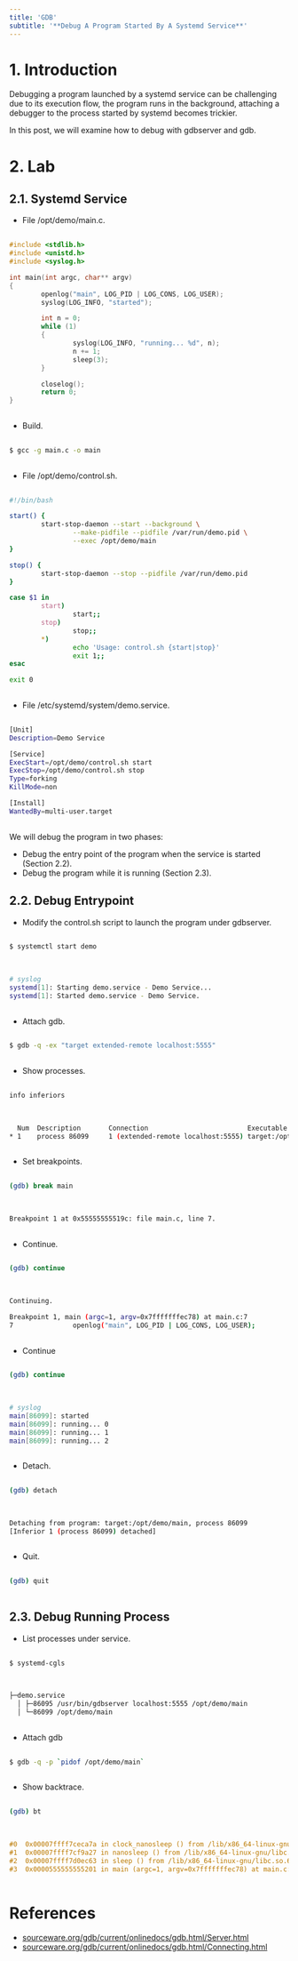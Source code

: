 ```yaml
---
title: 'GDB'
subtitle: '**Debug A Program Started By A Systemd Service**'
---
```



# 1. Introduction
Debugging a program launched by a systemd service can be challenging due to its execution flow, the program runs in the background, attaching a debugger to the process started by systemd becomes trickier.

In this post, we will examine how to debug with gdbserver and gdb.


# 2. Lab
## 2.1. Systemd Service
- File /opt/demo/main.c.
```c
  
#include <stdlib.h>
#include <unistd.h>
#include <syslog.h>

int main(int argc, char** argv)
{
        openlog("main", LOG_PID | LOG_CONS, LOG_USER);
        syslog(LOG_INFO, "started");

        int n = 0;
        while (1)
        {
                syslog(LOG_INFO, "running... %d", n);
                n += 1;
                sleep(3);
        }

        closelog();
        return 0;
}
  
```

- Build.
```sh
  
$ gcc -g main.c -o main
  
```

- File /opt/demo/control.sh.
```sh
  
#!/bin/bash

start() {
        start-stop-daemon --start --background \
                --make-pidfile --pidfile /var/run/demo.pid \
                --exec /opt/demo/main
}

stop() {
        start-stop-daemon --stop --pidfile /var/run/demo.pid
}

case $1 in 
        start)
                start;;
        stop)
                stop;;
        *)
                echo 'Usage: control.sh {start|stop}'
                exit 1;;
esac

exit 0
  
```

- File /etc/systemd/system/demo.service.
```sh
  
[Unit]
Description=Demo Service

[Service]
ExecStart=/opt/demo/control.sh start
ExecStop=/opt/demo/control.sh stop
Type=forking
KillMode=non

[Install]
WantedBy=multi-user.target
  
```

We will debug the program in two phases:

- Debug the entry point of the program when the service is started (Section 2.2).
- Debug the program while it is running (Section 2.3).


## 2.2. Debug Entrypoint
- Modify the control.sh script to launch the program under gdbserver.
```sh
  
$ systemctl start demo
  
```

```sh
  
# syslog
systemd[1]: Starting demo.service - Demo Service...
systemd[1]: Started demo.service - Demo Service.
  
```

- Attach gdb.
```sh
  
$ gdb -q -ex "target extended-remote localhost:5555"
  
```

- Show processes.
```sh
  
info inferiors
  
```

```sh
  
  Num  Description       Connection                         Executable        
* 1    process 86099     1 (extended-remote localhost:5555) target:/opt/demo/main
  
```

- Set breakpoints.
```sh
  
(gdb) break main
  
```

```sh
  
Breakpoint 1 at 0x55555555519c: file main.c, line 7.
  
```

- Continue.
```sh
  
(gdb) continue
  
```

```sh
  
Continuing.

Breakpoint 1, main (argc=1, argv=0x7fffffffec78) at main.c:7
7               openlog("main", LOG_PID | LOG_CONS, LOG_USER);
  
```

- Continue
```sh
  
(gdb) continue
  
```

```sh
  
# syslog
main[86099]: started
main[86099]: running... 0
main[86099]: running... 1
main[86099]: running... 2
  
```

- Detach.
```sh
  
(gdb) detach
  
```

```sh
  
Detaching from program: target:/opt/demo/main, process 86099
[Inferior 1 (process 86099) detached]
  
```

- Quit.
```sh
  
(gdb) quit
  
```


## 2.3. Debug Running Process
- List processes under service.
```sh
  
$ systemd-cgls
  
```

```sh
  
├─demo.service
  │ ├─86095 /usr/bin/gdbserver localhost:5555 /opt/demo/main
  │ └─86099 /opt/demo/main
  
```

- Attach gdb
```sh
  
$ gdb -q -p `pidof /opt/demo/main`
  
```

- Show backtrace.
```sh
  
(gdb) bt
  
```

```c
  
#0  0x00007ffff7ceca7a in clock_nanosleep () from /lib/x86_64-linux-gnu/libc.so.6
#1  0x00007ffff7cf9a27 in nanosleep () from /lib/x86_64-linux-gnu/libc.so.6
#2  0x00007ffff7d0ec63 in sleep () from /lib/x86_64-linux-gnu/libc.so.6
#3  0x0000555555555201 in main (argc=1, argv=0x7fffffffec78) at main.c:15
  
```


# References
- [sourceware.org/gdb/current/onlinedocs/gdb.html/Server.html](https://sourceware.org/gdb/current/onlinedocs/gdb.html/Server.html)
- [sourceware.org/gdb/current/onlinedocs/gdb.html/Connecting.html](https://sourceware.org/gdb/current/onlinedocs/gdb.html/Connecting.html)
